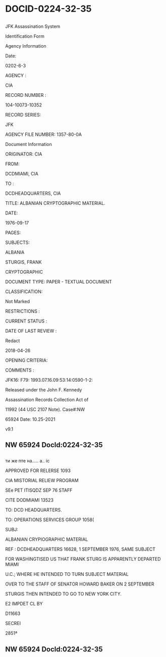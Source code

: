 # DOCID-0224-32-35

##
JFK Assassination System

Identification Form

Agency Information

Date:

0202-6-3

AGENCY :

CIA

RECORD NUMBER :

104-10073-10352

RECORD SERIES:

JFK

AGENCY FILE NUMBER: 1357-80-0A

Document Information

ORIGINATOR: CIA

FROM:

DCDMIAMI, CIA

TO :

DCDHEADQUARTERS, CIA

TITLE: ALBANIAN CRYPTOGRAPHIC MATERIAL.

DATE:

1976-09-17

PAGES:

SUBJECTS:

ALBANIA

STURGIS, FRANK

CRYPTOGRAPHIC

DOCUMENT TYPE: PAPER - TEXTUAL DOCUMENT

CLASSIFICATION:

Not Marked

RESTRICTIONS :

CURRENT STATUS :

DATE OF LAST REVIEW :

Redact

2018-04-26

OPENING CRITERIA:

COMMENTS :

JFK16: F79: 1993.07.16.09:53:14:0590-1-2:

Released under the John F. Kennedy

Assassination Records Collection Act of

11992 (44 USC 2107 Note). Case#:NW

65924 Date: 10.25-2021

v9.1

NW 65924 Docld:0224-32-35
---

##
ти же пте на..... а.. іс

APPROVED FOR RELERSE 1093

CIA MISTORIAL RELIEW PROGRAM

SEe PET ITISQDZ SEP 76 STAFF

CITE DODMIAMI 13523

TO: DCD HEADQUARTERS.

TO: OPERATIONS SERVICES GROUP 1058(

SUBJ:

ALBANIAN CRYPIOGRAPHIC MATERIAL

REF : DCDHEADQUARTERS 16628, 1 SEPTEMBER 1976, SAME SUBJECT

FOR WASHINGTISED US THAT FRANK STURG IS APPARENTLY DEPARTED MIAMI

U.C.; WHERE HE INTENDED TO TURN SUBJECT MATERIAL

OVER TO THE STAFF OF SENATOR HOWARD BAKER ON 2 SEPTEMBER

STURGIS THEN INTENDED TO GO TO NEW YORK CITY.

E2 IMPDET CL BY

D11663

SECREI

2851ª

NW 65924 Docld:0224-32-35
---

